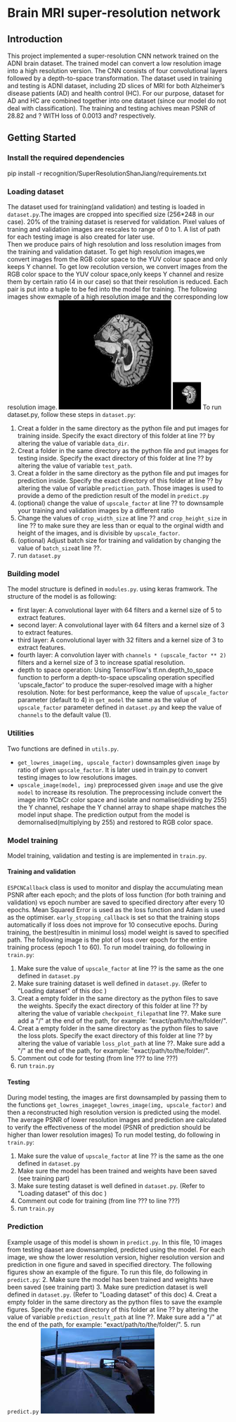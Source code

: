 # Brain MRI super-resolution network 
## Introduction
This project implemented a super-resolution CNN network trained on the ADNI brain dataset. The trained model can convert a low resolution image into a high resolution version. The CNN consists of four convolutional layers followed by a depth-to-space transformation. The dataset used in training and testing is ADNI dataset, including 2D slices of MRI for both Alzheimer’s disease patients (AD) and health control (HC). For our purpose, dataset for AD and HC are combined together into one dataset (since our model do not deal with classification). The training and testing achives mean PSNR of 28.82 and ? WITH loss of 0.0013 and? respectively.
## Getting Started
### Install the required dependencies
pip install -r  recognition/SuperResolutionShanJiang/requirements.txt   
### Loading dataset
The dataset used for training(and validation) and testing is loaded in `dataset.py`.The images are cropped into specified size (256*248 in our case). 20% of the training dataset is reserved for validation. Pixel values of traning and validation images are rescales to range of 0 to 1. A list of path for each testing image is also created for later use.        
Then we produce pairs of  high resolution and loss resolution images from the training and validation dataset. To get high resolution images,we convert images from the RGB color space to the YUV colour space and only keeps Y channel. To get low recolution version, we convert images from the RGB color space to the YUV colour space,only keeps Y channel and resize them by certain ratio (4 in our case) so that their resolution is reduced. Each pair is put into a tuple to be fed into the model for training. The following images show exmaple of a high resolution image and the corresponding low resolution image. 
![A high resolution MRI image](readme_images/high_res_train.png)
![A low resolution MRI image](readme_images/low_res_train.png)
To run dataset.py, follow these steps in `dataset.py`:
1. Creat a folder in the same directory as the python file and put images for training inside. Specify the exact directory of this folder at line ?? by altering the value of variable `data_dir`.
2. Creat a folder in the same directory as the python file and put images for testing inside. Specify the exact directory of this folder at line ?? by altering the value of variable `test_path`.
3. Creat a folder in the same directory as the python file and put images for prediction inside. Specify the exact directory of this folder at line ?? by altering the value of variable `prediction_path`. Those images is used to provide a demo of the prediction result of the model in `predict.py`
4. (optional) change the value of `upscale_factor` at line ?? to downsample your training and validation images by a different ratio
5. Change the values of `crop_width_size` at line ?? and `crop_height_size` in line ?? to make sure they are less than or equal to the orginal width and height of the images, and is divisible by `upscale_factor`.
6. (optional) Adjust batch size for training and validation by changing the value of `batch_size`at line ??.
7. run `dataset.py`
### Building model
The model structure is defined in `modules.py`. using keras framwork. The structure of the model is as following:
- first layer: A convolutional layer with 64 filters and a kernel size of 5 to extract features.
- second layer: A convolutional layer with 64 filters and a kernel size of 3 to extract features.
- third layer: A convolutional layer with 32 filters and a kernel size of 3 to extract features.
- fourth layer: A convolution layer with `channels * (upscale_factor ** 2)` filters and a kernel size of 3 to increase spatial resolution.
- depth to space operation: Using TensorFlow's tf.nn.depth_to_space function to perform a depth-to-space upscaling operation specified 'upscale_factor' to produce the super-resolved image with a higher resolution.
Note: for best performance, keep the value of `upscale_factor` parameter (default to 4) in `get_model` the same as the value of `upscale_factor` parameter defined in `dataset.py` and keep the value of `channels` to the default value (1).
### Utilities
Two functions are defined in `utils.py`. 
- `get_lowres_image(img, upscale_factor)` downsamples given `image` by  ratio of given `upscale_factor`. It is later used in train.py to convert testing images to low resolutions images.
- `upscale_image(model, img)` preprocessed given `image` and use the give `model` to increase its resolution. The preprocessing include convert the image into YCbCr color space and isolate and nomalise(dividing by 255) the Y channel, reshape the Y channel array to shape shape matches the model input shape. The prediction output from the model is demornalised(multiplying by 255) and restored to RGB color space.
### Model training
Model training, validation and testing is are implemented in `train.py`.
#### Training and validation 
`ESPCNCallback` class is used to monitor and display the accumulating mean PSNR after each epoch; and the plots of loss function (for both training and validation) vs epoch number are saved to specified directory after every 10 epochs. Mean Squared Error is used as the loss function and Adam is used as the optimiser. `early_stopping_callback` is set so that the training stops automatically if loss does not improve for 10 consecutive epochs. During training, the best(resultin in minimul loss) model weight is saved to specified path. The following image is the plot of loss over epoch for the entire training process (epoch 1 to 60).
To run model training, do following in `train.py`:
1. Make sure the value of `upscale_factor` at line ?? is the same as the one defined in `dataset.py`
2. Make sure training dataset is well defined in `dataset.py`. (Refer to "Loading dataset" of this doc )
3. Creat a empty folder in the same directory as the python files to save the weights. Specify the exact directory of this folder at line ?? by altering the value of variable `checkpoint_filepath`at line ??. Make sure add a "/" at the end of the path, for example: "exact/path/to/the/folder/".
4. Creat a empty folder in the same directory as the python files to save the loss plots. Specify the exact directory of this folder at line ?? by altering the value of variable `loss_plot_path` at line ??. Make sure add a "/" at the end of the path, for example: "exact/path/to/the/folder/".
5. Comment out code for testing (from line ??? to line ???)
6. run `train.py`
#### Testing
During model testing, the images are first downsampled by passing them to the functions `get_lowres_imageget_lowres_image(img, upscale_factor)` and then a reconstructed high resolution version is predicted using the model. The average PSNR of lower resolution images and prediction are calculated to verify the effectiveness of the model (PSNR of prediction should be higher than lower resolution images)
To run model testing, do following in `train.py`:
1. Make sure the value of `upscale_factor` at line ?? is the same as the one defined in `dataset.py`
2. Make sure the model has been trained and weights have been saved (see training part)
3. Make sure testing dataset is well defined in `dataset.py`. (Refer to "Loading dataset" of this doc )
4. Comment out code for training (from line ??? to line ???)
5. run `train.py`
### Prediction
Example usage of this model is shown in `predict.py`. In this file, 10 images from testing daaset are downsampled, predicted using the model. For each image, we show the lower resolution version, higher resolution version and prediction in one figure and saved in specified directory. The following figures show an example of the figure.
To run this file, do following in `predict.py`:
2. Make sure the model has been trained and weights have been saved (see training part)
3. Make sure prediction dataset is well defined in `dataset.py`. (Refer to "Loading dataset" of this doc)
4. Creat a empty folder in the same directory as the python files to save the example figures. Specify the exact directory of this folder at line ?? by altering the value of variable `prediction_result_path` at line ??. Make sure add a "/" at the end of the path, for example: "exact/path/to/the/folder/".
5. run `predict.py` 
![example](example_image.jpg)


       

     
    
